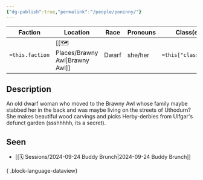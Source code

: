 ```yaml
---
{"dg-publish":true,"permalink":"/people/poninny/"}
---
```



| Faction         | Location         | Race         | Pronouns         | Class(es)            | Title               |
| --------------- | ---------------- | ------------ | ---------------- | -------------------- | ------------------- |
| `=this.faction` | [[🗺️ Places/Brawny Awl\|Brawny Awl]] | Dwarf | she/her | `=this["class(es)"]` | `=this["title(s)"]` |
## Description
An old dwarf woman who moved to the Brawny Awl whose family maybe stabbed her in the back and was maybe living on the streets of Uthodurn? She makes beautiful wood carvings and picks Herby-derbies from Ulfgar's defunct garden (ssshhhhh, its a secret).
## Seen
- [[🗓️ Sessions/2024-09-24 Buddy Brunch\|2024-09-24 Buddy Brunch]]

{ .block-language-dataview}
